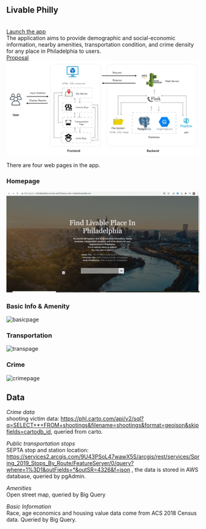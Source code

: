 ## Livable Philly
<br>[Launch the app](http://tolivablephilly-env.eba-wa279umj.us-east-1.elasticbeanstalk.com/)
<br>The application aims to provide demographic and social-economic information, nearby amenities, transportation condition, and crime density for any place in Philadelphia to users.
<br>[Proposal](https://github.com/MUSA-509/final-project-jacey-tingting/blob/main/FinalProjectProposal.md)
![webarc](https://github.com/MUSA-509/final-project-jacey-tingting/blob/main/Web_Architecture.png)

There are four web pages in the app.
### Homepage
![indexpage](https://github.com/imtingting/final-project-jacey-tingting/blob/main/demo/index_page.gif)
### Basic Info & Amenity
![basicpage](https://github.com/imtingting/final-project-jacey-tingting/blob/main/demo/basic_amenity.gif)
### Transportation
![transpage](https://github.com/imtingting/final-project-jacey-tingting/blob/main/demo/transportation.gif)
### Crime
![crimepage](https://github.com/imtingting/final-project-jacey-tingting/blob/main/demo/crime_density.gif)

## Data

*Crime data*
<br>shooting victim data: https://phl.carto.com/api/v2/sql?q=SELECT+*+FROM+shootings&filename=shootings&format=geojson&skipfields=cartodb_id, queried from carto.

*Public transportation stops*
<br> SEPTA stop and station location: https://services2.arcgis.com/9U43PSoL47wawX5S/arcgis/rest/services/Spring_2019_Stops_By_Route/FeatureServer/0/query?where=1%3D1&outFields=*&outSR=4326&f=json , the data is stored in AWS database, queried by pgAdmin.

*Amenities*
<br> Open street map, queried by Big Query

*Basic Information*
<br>Race, age economics and housing value data come from ACS 2018 Census data. Queried by Big Query.